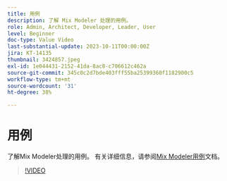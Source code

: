 ```yaml
---
title: 用例
description: 了解 Mix Modeler 处理的用例。
role: Admin, Architect, Developer, Leader, User
level: Beginner
doc-type: Value Video
last-substantial-update: 2023-10-11T00:00:00Z
jira: KT-14135
thumbnail: 3424857.jpeg
exl-id: 1e044431-2152-41da-8ac8-c706612c462a
source-git-commit: 345c0c2d7bde403fff55ba25399360f1182900c5
workflow-type: tm+mt
source-wordcount: '31'
ht-degree: 38%

---
```


# 用例

了解Mix Modeler处理的用例。 有关详细信息，请参阅[Mix Modeler用例](https://experienceleague.adobe.com/en/docs/mix-modeler/using/get-started/workflow)文档。

>[!VIDEO](https://video.tv.adobe.com/v/3424857?learn=on&enablevpops)
